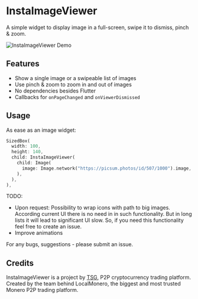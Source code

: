 # InstaImageViewer

A simple widget to display image in a full-screen, swipe it to dismiss, pinch & zoom.

![InstaImageViewer Demo](https://github.com/example_images/insta-mage-viewer-example.gif?raw=true "InstaImageViewer Demo")

## Features

* Show a single image or a swipeable list of images
* Use pinch & zoom to zoom in and out of images
* No dependencies besides Flutter
* Callbacks for `onPageChanged` and `onViewerDismissed`

## Usage

As ease as an image widget:

```dart
SizedBox(
  width: 100,
  height: 140,
  child: InstaImageViewer(
    child: Image(
      image: Image.network("https://picsum.photos/id/507/1000").image,
    ),
  ),
),
```

TODO:
- Upon request: Possibility to wrap icons with path to big images. According current UI there is no
need in in such functionality. But in long lists it will lead to significant UI slow.
So, if you need this functionality feel free to create an issue.
- Improve animations

For any bugs, suggestions - please submit an issue.

## Credits

InstaImageViewer is a project by [TSG](https://agoradesk.com/), P2P cryptocurrency trading platform.
Created by the team behind LocalMonero, the biggest and most trusted Monero P2P trading platform.